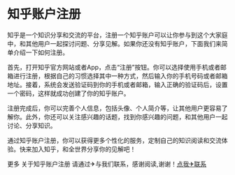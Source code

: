 # 知乎账户注册

知乎是一个知识分享和交流的平台，注册一个知乎账户可以让你参与到这个大家庭中，和其他用户一起探讨问题、分享见解。如果你还没有知乎账户，下面我们来简单介绍一下如何注册。

首先，打开知乎官方网站或者App，点击“注册”按钮。你可以选择使用手机或者邮箱进行注册，根据自己的习惯选择其中一种方式，然后输入你的手机号码或者邮箱地址。接着，系统会发送验证码到你的手机或者邮箱，输入正确的验证码后，设置一个密码，这样就成功创建了你的知乎账户。

注册完成后，你可以完善个人信息，包括头像、个人简介等，让其他用户更容易了解你。此外，你还可以关注感兴趣的话题，找到你感兴趣的问题，和其他用户一起讨论、分享知识。

通过知乎账户注册，你可以获得更多个性化的服务，定制自己的知识阅读和交流体验。快来加入知乎，和全世界分享你的见解吧！

更多 关于知乎账户注册 请通过✈与我们联系，感谢阅读,谢谢！[点我✈联系](https://ss.k02.cc)